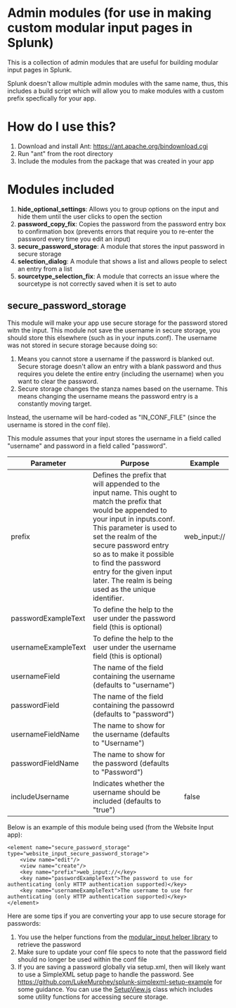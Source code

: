 # Admin modules (for use in making custom modular input pages in Splunk)

This is a collection of admin modules that are useful for building modular input pages in Splunk.

Splunk doesn't allow multiple admin modules with the same name, thus, this includes a build script which will allow you to make modules with a custom prefix specfically for your app.

# How do I use this?

1) Download and install Ant: https://ant.apache.org/bindownload.cgi
2) Run "ant" from the root directory
3) Include the modules from the package that was created in your app

# Modules included

1) **hide_optional_settings**: Allows you to group options on the input and hide them until the user clicks to open the section
2) **password_copy_fix**: Copies the password from the password entry box to confirmation box (prevents errors that require you to re-enter the password every time you edit an input)
3) **secure_password_storage**: A module that stores the input password in secure storage
4) **selection_dialog**: A module that shows a list and allows people to select an entry from a list
5) **sourcetype_selection_fix**: A module that corrects an issue where the sourcetype is not correctly saved when it is set to auto

## secure_password_storage

This module will make your app use secure storage for the password stored witn the input. This module not save the username in secure storage, you should store this elsewhere (such as in your inputs.conf). The username was not stored in secure storage because doing so:

1) Means you cannot store a username if the password is blanked out. Secure storage doesn't allow an entry with a blank password and thus requires you delete the entire entry (including the username) when you want to clear the password.
2) Secure storage changes the stanza names based on the username. This means changing the username means the password entry is a constantly moving target.

Instead, the username will be hard-coded as "IN_CONF_FILE" (since the username is stored in the conf file).

This module assumes that your input stores the username in a field called "username" and password in a field called "password".


| Parameter           | Purpose | Example      |
| ------------------- | -----   |------------- |
| prefix              | Defines the prefix that will appended to the input name. This ought to match the prefix that would be appended to your input in inputs.conf. This parameter is used to set the realm of the secure password entry so as to make it possible to find the password entry for the given input later. The realm is being used as the unique identifier. | web_input:// |
| passwordExampleText | To define the help to the user under the password field (this is optional)|              |
| usernameExampleText | To define the help to the user under the username field (this is optional)|              |
| usernameField | The name of the field containing the username (defaults to "username")|              |
| passwordField | The name of the field containing the passowrd (defaults to "password")|              |
| usernameFieldName | The name to show for the username (defaults to "Username")|              |
| passwordFieldName | The name to show for the password (defaults to "Password")|              |
| includeUsername | Indicates whether the username should be included (defaults to "true") |       false       |

Below is an example of this module being used (from the Website Input app):

```
<element name="secure_password_storage" type="website_input_secure_password_storage">
    <view name="edit"/>
    <view name="create"/>
    <key name="prefix">web_input://</key>
    <key name="passwordExampleText">The password to use for authenticating (only HTTP authentication supported)</key>
    <key name="usernameExampleText">The username to use for authenticating (only HTTP authentication supported)</key>
</element>
```

Here are some tips if you are converting your app to use secure storage for passwords:

1) You use the helper functions from the [modular_input helper library](https://gist.github.com/LukeMurphey/7479309) to retrieve the password
2) Make sure to update your conf file specs to note that the password field should no longer be used within the conf file
3) If you are saving a password globally via setup.xml, then will likely want to use a SimpleXML setup page to handle the password. See https://github.com/LukeMurphey/splunk-simplexml-setup-example for some guidance. You can use the [SetupView.js](https://gist.github.com/LukeMurphey/a4426a951479a19371aad3dd826ab002) class which includes some utility functions for accessing secure storage.



